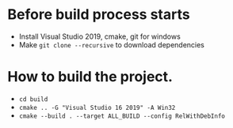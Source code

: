# Before build process starts

* Install Visual Studio 2019, cmake, git for windows
* Make `git clone --recursive` to download dependencies


# How to build the project.

* `cd build`
* `cmake .. -G "Visual Studio 16 2019" -A Win32`
* `cmake --build . --target ALL_BUILD --config RelWithDebInfo`